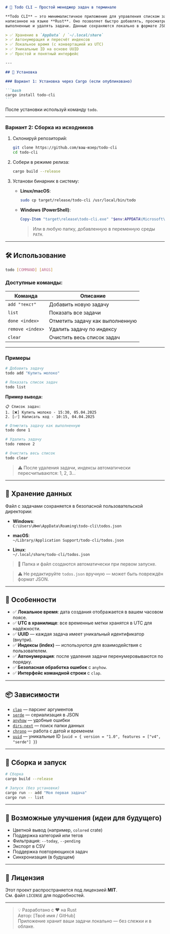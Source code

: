 ````markdown
# 📝 Todo CLI — Простой менеджер задач в терминале

**Todo CLI** — это минималистичное приложение для управления списком задач из командной строки,
написанное на языке **Rust**. Оно позволяет быстро добавлять, просматривать, отмечать как
выполненные и удалять задачи. Данные сохраняются локально в формате JSON, а время отображается в вашем часовом поясе.

> ✅ Хранение в `AppData` / `~/.local/share`  
> ✅ Автонумерация и пересчёт индексов  
> ✅ Локальное время (с конвертацией из UTC)  
> ✅ Уникальные ID на основе UUID  
> ✅ Простой и понятный интерфейс

---

## 🚀 Установка

### Вариант 1: Установка через Cargo (если опубликовано)

```bash
cargo install todo-cli
```
````

После установки используй команду `todo`.

---

### Вариант 2: Сборка из исходников

1. Склонируй репозиторий:

   ```bash
   git clone https://github.com/ваш-юзер/todo-cli
   cd todo-cli
   ```

2. Собери в режиме релиза:

   ```bash
   cargo build --release
   ```

3. Установи бинарник в систему:

   - **Linux/macOS**:

     ```bash
     sudo cp target/release/todo-cli /usr/local/bin/todo
     ```

   - **Windows (PowerShell)**:
     ```powershell
     Copy-Item "target\release\todo-cli.exe" "$env:APPDATA\Microsoft\WindowsApps\todo.exe"
     ```
     > Или в любую папку, добавленную в переменную среды `PATH`.

---

## 🛠 Использование

```bash
todo [COMMAND] [ARGS]
```

### Доступные команды:

| Команда          | Описание                        |
| ---------------- | ------------------------------- |
| `add "текст"`    | Добавить новую задачу           |
| `list`           | Показать все задачи             |
| `done <index>`   | Отметить задачу как выполненную |
| `remove <index>` | Удалить задачу по индексу       |
| `clear`          | Очистить весь список задач      |

---

### Примеры

```bash
# Добавить задачу
todo add "Купить молоко"

# Показать список задач
todo list
```

**Пример вывода:**

```
📋 Список задач:
1. [❌] Купить молоко - 15:30, 05.04.2025
2. [✅] Написать код - 10:15, 04.04.2025
```

```bash
# Отметить задачу как выполненную
todo done 1

# Удалить задачу
todo remove 2

# Очистить весь список
todo clear
```

> ⚠️ После удаления задачи, индексы автоматически пересчитываются: 1, 2, 3...

---

## 💾 Хранение данных

Файл с задачами сохраняется в безопасной пользовательской директории:

- **Windows**:  
  `C:\Users\Имя\AppData\Roaming\todo-cli\todos.json`

- **macOS**:  
  `~/Library/Application Support/todo-cli/todos.json`

- **Linux**:  
  `~/.local/share/todo-cli/todos.json`

> 📁 Папка и файл создаются автоматически при первом запуске.

> ⚠️ Не редактируйте `todos.json` вручную — может быть повреждён формат JSON.

---

## 🌟 Особенности

- ✅ **Локальное время**: дата создания отображается в вашем часовом поясе.
- ✅ **UTC в хранилище**: все временные метки хранятся в UTC для надёжности.
- ✅ **UUID** — каждая задача имеет уникальный идентификатор (внутри).
- ✅ **Индексы (index)** — используются для взаимодействия с пользователем.
- ✅ **Автонумерация**: после удаления задачи перенумеровываются по порядку.
- ✅ **Безопасная обработка ошибок** с `anyhow`.
- ✅ **Интерфейс командной строки** с `clap`.

---

## 📦 Зависимости

- [`clap`](https://crates.io/crates/clap) — парсинг аргументов
- [`serde`](https://crates.io/crates/serde) — сериализация в JSON
- [`anyhow`](https://crates.io/crates/anyhow) — удобные ошибки
- [`dirs-next`](https://crates.io/crates/dirs-next) — поиск папки данных
- [`chrono`](https://crates.io/crates/chrono) — работа с датой и временем
- [`uuid`](https://crates.io/crates/uuid) — уникальные ID (`uuid = { version = "1.0", features = ["v4", "serde"] }`)

---

## 🧰 Сборка и запуск

```bash
# Сборка
cargo build --release

# Запуск (без установки)
cargo run -- add "Моя первая задача"
cargo run -- list
```

---

## 🧪 Возможные улучшения (идеи для будущего)

- Цветной вывод (например, `colored` crate)
- Поддержка категорий или тегов
- Фильтрация: `--today`, `--pending`
- Экспорт в CSV
- Поддержка повторяющихся задач
- Синхронизация (в будущем)

---

## 📄 Лицензия

Этот проект распространяется под лицензией **MIT**.  
См. файл `LICENSE` для подробностей.

---

> 💡 Разработано с ❤️ на Rust  
> Автор: [Твоё имя / GitHub]  
> Приложение хранит ваши задачи локально — без слежки и в облаке.

```

```
